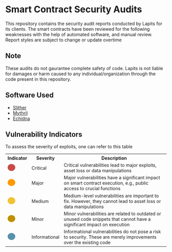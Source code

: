 # Smart Contract Security Audits 

This repository contains the security audit reports conducted by Lapits for its clients. The smart contracts have been reviewed for the following weaknesses with the help of automated software, and manual review. 
Report styles are subject to change or update overtime
## Note
These audits do not gaurantee complete safety of code. Lapits is not liable for damages or harm caused to any individual/organization through the code present in this repository.


## Software Used

<ul>
  <li><a href="https://github.com/crytic/slither">Slither</a></li>
  <li><a href="https://github.com/ConsenSys/mythril">Mythril</a></li>
  <li><a href="https://github.com/crytic/echidna">Echidna</a></li>
</ul>

## Vulnerability Indicators

To assess the severity of exploits, one can refer to this table
 <table>
  <tr>
  <th>Indicator</th>
  <th>Severity</th>
  <th>Description</th>
  </tr>
  <tr>
    <td><img src="https://github.com/lapitstechnologies/audits/blob/main/Images/image13.png" alt="Critical"></td>
    <td>Critical</td>
    <td>Critical vulnerabilities lead to major exploits, asset loss or data manipulations</td>
  </tr>
  <tr>
    <td><img src="https://github.com/lapitstechnologies/audits/blob/main/Images/image3.png" alt="Major"></td>
    <td>Major</td>
    <td>Major vulnerabilities have a significant impact on smart contract execution, e.g., public access to crucial functions</td>
  </tr>
  <tr>
    <td><img src="https://github.com/lapitstechnologies/audits/blob/main/Images/image9.png" alt="Medium"></td>
    <td>Medium</td>
    <td>Medium-level vulnerabilities are important to fix. However, they cannot lead to asset loss or data manipulations</td>
  </tr>
  <tr>
    <td><img src="https://github.com/lapitstechnologies/audits/blob/main/Images/image8.png" alt="Minor"></td>
    <td>Minor</td>
    <td>Minor vulnerabilities are related to outdated or unused code snippets that cannot have a significant impact on execution</td>
  </tr>
  <tr>
    <td><img src="https://github.com/lapitstechnologies/audits/blob/main/Images/image4.png" alt="Informational"></td>
    <td>Informational</td>
    <td>Informational vulnerabilities do not pose a risk to security. These are merely improvements over the existing code</td>
  </tr>
 </table>





